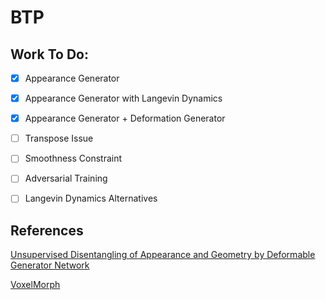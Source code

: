 # BTP

## Work To Do:

- [x] Appearance Generator
- [x] Appearance Generator with Langevin Dynamics
- [x] Appearance Generator + Deformation Generator

- [ ] Transpose Issue
- [ ] Smoothness Constraint
- [ ] Adversarial Training
- [ ] Langevin Dynamics Alternatives

## References

[Unsupervised Disentangling of Appearance and Geometry
by Deformable Generator Network](http://openaccess.thecvf.com/content_CVPR_2019/papers/Xing_Unsupervised_Disentangling_of_Appearance_and_Geometry_by_Deformable_Generator_Network_CVPR_2019_paper.pdf)

[VoxelMorph](https://github.com/voxelmorph/voxelmorph)
